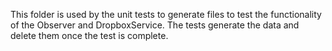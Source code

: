 This folder is used by the unit tests to generate files to test the functionality of the Observer and DropboxService.
The tests generate the data and delete them once the test is complete.